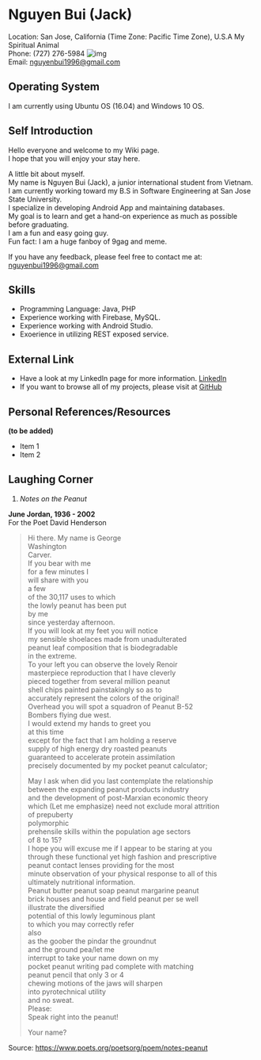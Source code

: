 # Nguyen Bui (Jack)
Location: San Jose, California (Time Zone: Pacific Time Zone), U.S.A            My Spiritual Animal  
Phone: (727) 276-5984                                                           ![img](https://drive.google.com/file/d/1dc56MS9V5q5OZXBBzQg34qvadlRLkYnS/view?usp=sharing)  
Email: nguyenbui1996@gmail.com  

## Operating System
I am currently using Ubuntu OS (16.04) and Windows 10 OS.

## Self Introduction

Hello everyone and welcome to my Wiki page.  
I hope that you will enjoy your stay here.  

A little bit about myself.  
My name is Nguyen Bui (Jack), a junior international student from Vietnam.    
I am currently working toward my B.S in Software Engineering at San Jose State University.  
I specialize in developing Android App and maintaining databases.  
My goal is to learn and get a hand-on experience as much as possible before graduating.  
I am a fun and easy going guy.  
Fun fact: I am a huge fanboy of 9gag and meme.

If you have any feedback, please feel free to contact me at: nguyenbui1996@gmail.com

## Skills
* Programming Language: Java, PHP
* Experience working with Firebase, MySQL.
* Experience working with Android Studio.
* Exoerience in utilizing REST exposed service.

## External Link
* Have a look at my LinkedIn page for more information. [LinkedIn](https://www.linkedin.com/in/nguyen-bui-952b95a4/)
* If you want to browse all of my projects, please visit at [GitHub](https://github.com/Jackbui96)

## Personal References/Resources
 **(to be added)**
* Item 1
* Item 2

## Laughing Corner

  1. *Notes on the Peanut*
  
 **June Jordan, 1936 - 2002**  
  For the Poet David Henderson

  >Hi there. My name is George  
  >Washington  
  >Carver.  
  >If you bear with me  
  >for a few minutes I  
  >will share with you  
  >a few  
  >of the 30,117 uses to which  
  >the lowly peanut has been put  
  >by me  
  >since yesterday afternoon.  
  >If you will look at my feet you will notice  
  >my sensible shoelaces made from unadulterated  
  >peanut leaf composition that is biodegradable  
  >in the extreme.  
  >To your left you can observe the lovely Renoir  
  >masterpiece reproduction that I have cleverly  
  >pieced together from several million peanut  
  >shell chips painted painstakingly so as to  
  >accurately represent the colors of the original!  
  >Overhead you will spot a squadron of Peanut B-52  
  >Bombers flying due west.  
  >I would extend my hands to greet you  
  >at this time  
  >except for the fact that I am holding a reserve  
  >supply of high energy dry roasted peanuts  
  >guaranteed to accelerate protein assimilation  
  >precisely documented by my pocket peanut calculator;   
  >
  >May I ask when did you last contemplate the relationship  
  >between the expanding peanut products industry  
  >and the development of post-Marxian economic theory  
  >which (Let me emphasize) need not exclude moral attrition  
  >of prepuberty  
  >polymorphic  
  >prehensile skills within the population age sectors  
  >of 8 to 15?  
  >I hope you will excuse me if I appear to be staring at you  
  >through these functional yet high fashion and prescriptive  
  >peanut contact lenses providing for the most  
  >minute observation of your physical response to all of this  
  >ultimately nutritional information.  
  >Peanut butter peanut soap peanut margarine peanut  
  >brick houses and house and field peanut per se well  
  >illustrate the diversified  
  >potential of this lowly leguminous plant  
  >to which you may correctly refer  
  >also  
  >as the goober the pindar the groundnut  
  >and the ground pea/let me  
  >interrupt to take your name down on my  
  >pocket peanut writing pad complete with matching  
  >peanut pencil that only 3 or 4  
  >chewing motions of the jaws will sharpen  
  >into pyrotechnical utility  
  >and no sweat.  
  >Please:  
  >Speak right into the peanut!  
  >
  >Your name?

Source: https://www.poets.org/poetsorg/poem/notes-peanut
